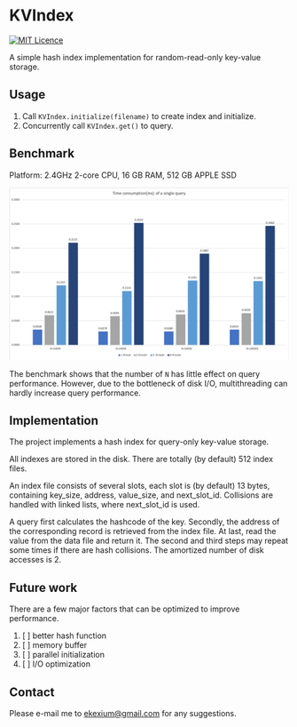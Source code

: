 # KVIndex

[![MIT Licence](https://badges.frapsoft.com/os/mit/mit.svg?v=103)](https://opensource.org/licenses/mit-license.php)

A simple hash index implementation for random-read-only key-value storage.

## Usage

1. Call `KVIndex.initialize(filename)` to create index and initialize.
2. Concurrently call `KVIndex.get()` to query.

## Benchmark

Platform: 2.4GHz 2-core CPU, 16 GB RAM, 512 GB APPLE SSD

![](doc/benchmark.png)

The benchmark shows that the number of `N` has little effect on query performance. However, due to the bottleneck of disk I/O, multithreading can hardly increase query performance.


## Implementation

The project implements a hash index for query-only key-value storage.

All indexes are stored in the disk. There are totally (by default) 512 index files.

An index file consists of several slots, each slot is (by default) 13 bytes, containing key_size, address, value_size, and next_slot_id. Collisions are handled with linked lists, where next_slot_id is used.

A query first calculates the hashcode of the key. Secondly, the address of the corresponding record is retrieved from the index file. At last, read the value from the data file and return it. The second and third steps may repeat some times if there are hash collisions. The amortized number of disk accesses is 2.

## Future work

There are a few major factors that can be optimized to improve performance.

1. [ ] better hash function
2. [ ] memory buffer
3. [ ] parallel initialization
4. [ ] I/O optimization

## Contact

Please e-mail me to ekexium@gmail.com for any suggestions.